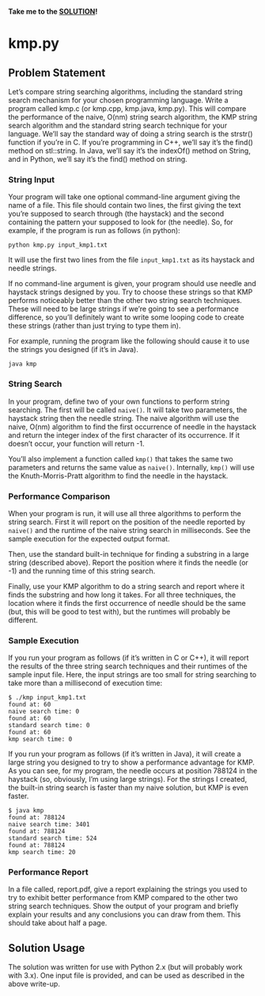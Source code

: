**Take me to the [SOLUTION](https://github.com/dixoncrews/ncsu-fall16-csc505/blob/master/common_substring/common.py)!**

# kmp.py

## Problem Statement

Let’s compare string searching algorithms, including the standard string search mechanism for your chosen programming language. Write a program called kmp.c (or kmp.cpp, kmp.java, kmp.py). This will compare the performance of the naive, O(nm) string search algorithm, the KMP string search algorithm and the standard string search technique for your language. We’ll say the standard way of doing a string search is the strstr() function if you’re in C. If you’re programming in C++, we’ll say it’s the find() method on stl::string. In Java, we’ll say it’s the indexOf() method on String, and in Python, we’ll say it’s the find() method on string.

### String Input

Your program will take one optional command-line argument giving the name of a file. This file should contain two lines, the first giving the text you’re supposed to search through (the haystack) and the second containing the pattern your supposed to look for (the needle). So, for example, if the program is run as follows (in python):

```
python kmp.py input_kmp1.txt
```

It will use the first two lines from the file `input_kmp1.txt` as its haystack and needle strings.

If no command-line argument is given, your program should use needle and haystack strings designed by you. Try to choose these strings so that KMP performs noticeably better than the other two string search techniques. These will need to be large strings if we’re going to see a performance difference, so you’ll definitely want to write some looping code to create these strings (rather than just trying to type them in).

For example, running the program like the following should cause it to use the strings you designed (if it’s in Java).

```
java kmp
```

### String Search

In your program, define two of your own functions to perform string searching. The first will be called `naive()`. It will take two parameters, the haystack string then the needle string. The naive algorithm will use the naive, O(nm) algorithm to find the first occurrence of needle in the haystack and return the integer index of the first character of its occurrence. If it doesn’t occur, your function will return -1.

You’ll also implement a function called `kmp()` that takes the same two parameters and returns the same value as `naive()`. Internally, `kmp()` will use the Knuth-Morris-Pratt algorithm to find the needle in the haystack.

### Performance Comparison

When your program is run, it will use all three algorithms to perform the string search. First it will report on the position of the needle reported by `naive()` and the runtime of the naive string search in milliseconds. See the sample execution for the expected output format.

Then, use the standard built-in technique for finding a substring in a large string (described above). Report the position where it finds the needle (or -1) and the running time of this string search.

Finally, use your KMP algorithm to do a string search and report where it finds the substring and how long it takes. For all three techniques, the location where it finds the first occurrence of needle should be the same (but, this will be good to test with), but the runtimes will probably be different.

### Sample Execution

If you run your program as follows (if it’s written in C or C++), it will report the results of the three string search techniques and their runtimes of the sample input file. Here, the input strings are too small for string searching to take more than a millisecond of execution time:

```
$ ./kmp input_kmp1.txt
found at: 60
naive search time: 0
found at: 60
standard search time: 0
found at: 60
kmp search time: 0
```

If you run your program as follows (if it’s written in Java), it will create a large string you designed to try to show a performance advantage for KMP. As you can see, for my program, the needle occurs at position 788124 in the haystack (so, obviously, I’m using large strings). For the strings I created, the built-in string search is faster than my naive solution, but KMP is even faster.

```
$ java kmp
found at: 788124
naive search time: 3401
found at: 788124
standard search time: 524
found at: 788124
kmp search time: 20
```

### Performance Report

In a file called, report.pdf, give a report explaining the strings you used to try to exhibit better performance from KMP compared to the other two string search techniques. Show the output of your program and briefly explain your results and any conclusions you can draw from them. This should take about half a page.

## Solution Usage

The solution was written for use with Python 2.x (but will probably work with 3.x). One input file is provided, and can be used as described in the above write-up. 